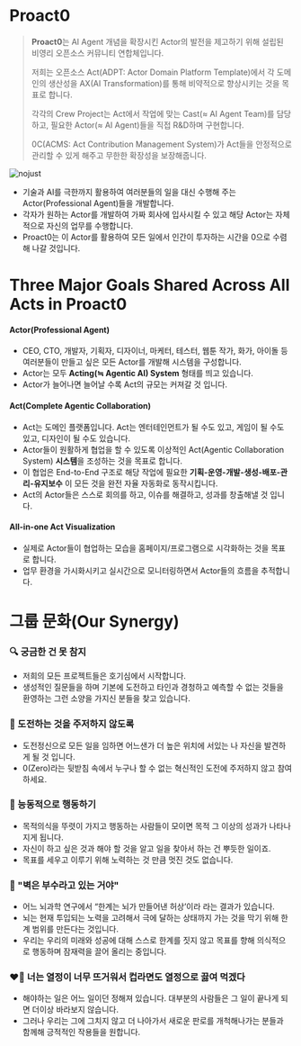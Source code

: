 # Proact0
> **Proact0**는 AI Agent 개념을 확장시킨 Actor의 발전을 제고하기 위해 설립된 비영리 오픈소스 커뮤니티 연합체입니다.
> 
> 저희는 오픈소스 Act(ADPT: Actor Domain Platform Template)에서 각 도메인의 생산성을 AX(AI Transformation)를 통해 비약적으로 향상시키는 것을 목표로 합니다.
> 
> 각각의 Crew Project는 Act에서 작업에 맞는 Cast(≈ AI Agent Team)를 담당하고, 필요한 Actor(≈ AI Agent)들을 직접 R&D하며 구현합니다.
> 
> 0C(ACMS: Act Contribution Management System)가 Act들을 안정적으로 관리할 수 있게 해주고 무한한 확장성을 보장해줍니다.

![nojust](https://github.com/user-attachments/assets/efaeeb15-1f1d-49a0-80ab-715b12006bc2)

- 기술과 AI를 극한까지 활용하여 여러분들의 일을 대신 수행해 주는 Actor(Professional Agent)들을 개발합니다.
- 각자가 원하는 Actor를 개발하여 가짜 회사에 입사시킬 수 있고 해당 Actor는 자체적으로 자신의 업무를 수행합니다.
- Proact0는 이 Actor를 활용하여 모든 일에서 인간이 투자하는 시간을 0으로 수렴해 나갈 것입니다.

# Three Major Goals Shared Across All Acts in Proact0

#### Actor(Professional Agent)

- CEO, CTO, 개발자, 기획자, 디자이너, 마케터, 테스터, 웹툰 작가, 화가, 아이돌 등 여러분들이 만들고 싶은 모든 Actor를 개발해 시스템을 구성합니다.
- Actor는 모두 **Acting(≒ Agentic AI) System** 형태를 띄고 있습니다.
- Actor가 늘어나면 늘어날 수록 Act의 규모는 커져갈 것 입니다.

#### Act(Complete Agentic Collaboration)

- Act는 도메인 플랫폼입니다. Act는 엔터테인먼트가 될 수도 있고, 게임이 될 수도 있고, 디자인이 될 수도 있습니다.
- Actor들이 원활하게 협업을 할 수 있도록 이상적인 Act(Agentic Collaboration System) **시스템**을 조성하는 것을 목표로 합니다.
- 이 협업은 End-to-End 구조로 해당 작업에 필요한 **기획-운영-개발-생성-배포-관리-유지보수** 이 모든 것을 완전 자율 자동화로 동작시킵니다.
- Act의 Actor들은 스스로 회의를 하고, 이슈를 해결하고, 성과를 창출해낼 것 입니다.

#### All-in-one Act Visualization

- 실제로 Actor들이 협업하는 모습을 홈페이지/프로그램으로 시각화하는 것을 목표로 합니다.
- 업무 환경을 가시화시키고 실시간으로 모니터링하면서 Actor들의 흐름을 추적합니다.


# 그룹 문화(Our Synergy)

### 🔍 궁금한 건 못 참지

- 저희의 모든 프로젝트들은 호기심에서 시작합니다.
- 생성적인 질문들을 하며 기본에 도전하고 타인과 경청하고 예측할 수 없는 것들을 환영하는 그런 소양을 가지신 분들을 찾고 있습니다.

### 🧗 도전하는 것을 주저하지 않도록

- 도전정신으로 모든 일을 임하면 어느샌가 더 높은 위치에 서있는 나 자신을 발견하게 될 것 입니다.
- 0(Zero)라는 뒷받침 속에서 누구나 할 수 없는 혁신적인 도전에 주저하지 않고 참여하세요.

### 😤 능동적으로 행동하기

- 목적의식을 뚜렷이 가지고 행동하는 사람들이 모이면 목적 그 이상의 성과가 나타나지게 됩니다.
- 자신이 하고 싶은 것과 해야 할 것을 알고 일을 찾아서 하는 건 뿌듯한 일이죠.
- 목표를 세우고 이루기 위해 노력하는 것 만큼 멋진 것도 없습니다.

### 🧱 "벽은 부수라고 있는 거야"

- 어느 뇌과학 연구에서 “한계는 뇌가 만들어낸 허상’이라 라는 결과가 있습니다.
- 뇌는 현재 투입되는 노력을 고려해서 극에 달하는 상태까지 가는 것을 막기 위해 한계 범위를 만든다는 것입니다.
- 우리는 우리의 미래와 성공에 대해 스스로 한계를 짓지 않고 목표를 향해 의식적으로 행동하며 잠재력을 끌어 올리는 중입니다.

### ❤️‍🔥 너는 열정이 너무 뜨거워서 컵라면도 열정으로 끓여 먹겠다

- 해야하는 일은 어느 일이던 정해져 있습니다. 대부분의 사람들은 그 일이 끝나게 되면 더이상 바라보지 않습니다.
- 그러나 우리는 그에 그치지 않고 더 나아가서 새로운 판로를 개척해나가는 분들과 함께해 긍적적인 작용들을 원합니다.

<script type="text/javascript" src="https://cdnjs.buymeacoffee.com/1.0.0/button.prod.min.js" data-name="bmc-button" data-slug="proact0" data-color="#2563eb" data-emoji="😎"  data-font="Lato" data-text="Buy us a coffee" data-outline-color="#ffffff" data-font-color="#ffffff" data-coffee-color="#FFDD00" ></script>
